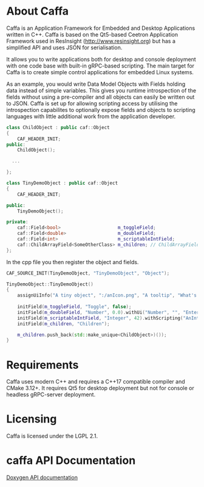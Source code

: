 # About Caffa
Caffa is an Application Framework for Embedded and Desktop Applications written in C++. Caffa is based on the Qt5-based Ceetron Application Framework used in ResInsight (http://www.resinsight.org) but has a simplified API and uses JSON for serialisation.

It allows you to write applications both for desktop and console deployment with one code base with built-in gRPC-based scripting. The main target for Caffa is to create simple control applications for embedded Linux systems.

As an example, you would write Data Model Objects with Fields holding data instead of simple variables. This gives you runtime introspection of the fields without using a pre-compiler and all objects can easily be written out to JSON. Caffa is set up for allowing scripting access by utilising the introspection capabilites to optionally expose fields and objects to scripting languages with little additional work from the application developer.

```C++
class ChildObject : public caf::Object
{
    CAF_HEADER_INIT;
public:
    ChildObject();

  ...

};

class TinyDemoObject : public caf::Object
{
    CAF_HEADER_INIT;

public:
    TinyDemoObject();

private:
    caf::Field<bool>                     m_toggleField;
    caf::Field<double>                   m_doubleField;
    caf::Field<int>                      m_scriptableIntField;
    caf::ChildArrayField<SomeOtherClass> m_children; // ChildArrayFields hold caf::Objects
};
```

In the cpp file you then register the object and fields.
```C++
CAF_SOURCE_INIT(TinyDemoObject, "TinyDemoObject", "Object");

TinyDemoObject::TinyDemoObject()
{
    assignUiInfo("A tiny object", ":/anIcon.png", "A tooltip", "What's this?"); // Optional Ui data
    
    initField(m_toggleField, "Toggle", false);
    initField(m_doubleField, "Number", 0.0).withUi("Number", "", "Enter a number here", "Double precision number");
    initField(m_scriptableIntField, "Integer", 42).withScripting("AnInteger");
    initField(m_children, "Children");

    m_children.push_back(std::make_unique<ChildObject>)());
}
```
# Requirements
Caffa uses modern C++ and requires a C++17 compatible compiler and CMake 3.12+. It requires Qt5 for desktop deployment but not for console or headless gRPC-server deployment.

# Licensing
Caffa is licensed under the LGPL 2.1. 

# caffa API Documentation

[Doxygen API documentation](https://lindkvis.github.io/caffa/html/index.html)
